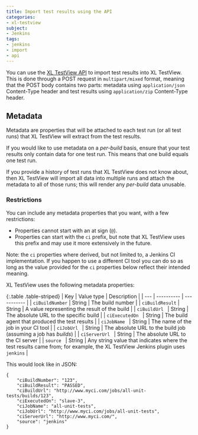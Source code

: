 ```yaml
---
title: Import test results using the API
categories:
- xl-testview
subject:
- Jenkins
tags:
- jenkins
- import
- api
---
```


You can use the [XL TestView API](/xl-testview/latest/rest-api/index.html) to import test results into XL TestView. This is done through a POST request in `multipart/mixed` format, meaning that the POST body contains two parts: metadata using `application/json` Content-Type header and test results using `application/zip` Content-Type header.

## Metadata

Metadata are properties that will be attached to each test run (or all test runs) that XL TestView will extract from the test results.

If you would like to use metadata on a *per-build* basis, ensure that your test results only contain data for one test run. This means that one build equals one test run. 

If you provide a history of test runs that XL TestView does not know about, then XL TestView will import all data into multiple runs and attach the metadata to all of those runs; this will render any *per-build* data unusable.

### Restrictions

You can include any metadata properties that you want, with a few restrictions:

* Properties cannot start with an at sign (`@`).
* Properties can start with the `ci` prefix, but note that XL TestView uses this prefix and may use it more extensively in the future.

Note: the `ci` properties where derived, but not limited to, a Jenkins CI implementation. If you happen to use a different CI tool you can do so as long as the value provided for the `ci` properties below reflect their intended meaning.

XL TestView uses the following metadata properties:

{:.table .table-striped}
| Key | Value type | Description |
| --- | ---------- | ----------- |
| `ciBuildNumber` | String | The build number |
| `ciBuildResult` | String | A value representing the result of the build |
| `ciBuildUrl ` | String | The absolute URL to the specific build |
| `ciExecutedOn ` | String | The build agent that produced the test results |
| `ciJobName ` | String | The name of the job in your CI tool |
| `ciJobUrl ` | String | The absolute URL to the build job (assuming a job has *builds*) |
| `ciServerUrl ` | String | The absolute URL to the CI server |
| `source ` | String | Any string value that indicates where the test results came from; for example, the XL TestView Jenkins plugin uses `jenkins`  |

This would look like in JSON:

```
{
    "ciBuildNumber": "123",
    "ciBuildResult": "PASSED",
    "ciBuildUrl": "http://www.myci.com/jobs/all-unit-tests/builds/123",
    "ciExecutedOn": "slave-3",
    "ciJobName": "all-unit-tests",
    "ciJobUrl": "http://www.myci.com/jobs/all-unit-tests",
    "ciServerUrl": "http://www.myci.com/",
    "source": "jenkins"
}
```

